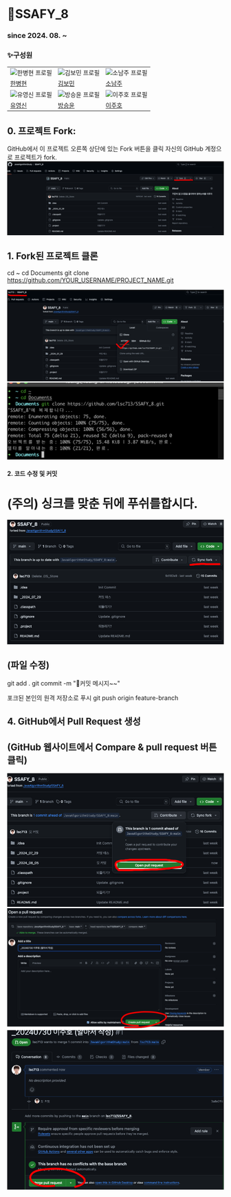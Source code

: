 # 🐰SSAFY_8

### since 2024. 08. ~


### ✨구성원
|   |   |   |
|---|---|---|
| ![한병현 프로필](-) | ![김보민 프로필](=) | ![소남주 프로필](https://avatars.githubusercontent.com/u/79499733?v=4) |
| [한병현](-) | [김보민](-) | [소남주](https://github.com/NJ97S) |
| ![유영신 프로필](https://avatars.githubusercontent.com/u/108395237?v=4) | ![방승윤 프로필](https://avatars.githubusercontent.com/u/175176611?v=4) | ![이주호 프로필](https://avatars.githubusercontent.com/u/139448668?u=73760fdbacdee68404e001350eab1748dcac10d4&v=4) |
| [유영신](https://github.com/yoo-tonec) | [방승윤](https://github.com/sybang97) | [이주호](https://github.com/lsc713) |




## 0. 프로젝트 Fork:
GitHub에서 이 프로젝트 오른쪽 상단에 있는 Fork 버튼을 클릭
자신의 GitHub 계정으로 프로젝트가 fork.
![포크](/images/포크1.png)


## 1. Fork된 프로젝트 클론
cd ~
cd Documents
git clone https://github.com/YOUR_USERNAME/PROJECT_NAME.git

![포크](/images/포크3.png)
![포크](/images/포크2.png)


#### 2. 코드 수정 및 커밋


# (주의) 싱크를 맞춘 뒤에 푸쉬를합시다.
![포크](/images/포크4.png)
## (파일 수정)
git add .
git commit -m "커밋 메시지~~"

포크된 본인의 원격 저장소로 푸시
git push origin feature-branch

## 4. GitHub에서 Pull Request 생성
## (GitHub 웹사이트에서 Compare & pull request 버튼 클릭)
![포크](/images/포크5.png)
![포크](/images/포크6.png)
![포크](/images/포크7.png)
```
